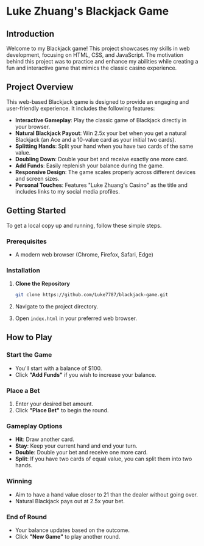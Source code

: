 # Luke Zhuang's Blackjack Game

## Introduction

Welcome to my Blackjack game! This project showcases my skills in web development, focusing on HTML, CSS, and JavaScript. The motivation behind this project was to practice and enhance my abilities while creating a fun and interactive game that mimics the classic casino experience.

## Project Overview

This web-based Blackjack game is designed to provide an engaging and user-friendly experience. It includes the following features:

- **Interactive Gameplay**: Play the classic game of Blackjack directly in your browser.
- **Natural Blackjack Payout**: Win 2.5x your bet when you get a natural Blackjack (an Ace and a 10-value card as your initial two cards).
- **Splitting Hands**: Split your hand when you have two cards of the same value.
- **Doubling Down**: Double your bet and receive exactly one more card.
- **Add Funds**: Easily replenish your balance during the game.
- **Responsive Design**: The game scales properly across different devices and screen sizes.
- **Personal Touches**: Features "Luke Zhuang's Casino" as the title and includes links to my social media profiles.

## Getting Started

To get a local copy up and running, follow these simple steps.

### Prerequisites

- A modern web browser (Chrome, Firefox, Safari, Edge)

### Installation

1. **Clone the Repository**
   ```bash
   git clone https://github.com/Luke7787/blackjack-game.git

2. Navigate to the project directory.

3. Open `index.html` in your preferred web browser.

## How to Play

### Start the Game
- You'll start with a balance of $100.
- Click **"Add Funds"** if you wish to increase your balance.

### Place a Bet
1. Enter your desired bet amount.
2. Click **"Place Bet"** to begin the round.

### Gameplay Options
- **Hit**: Draw another card.
- **Stay**: Keep your current hand and end your turn.
- **Double**: Double your bet and receive one more card.
- **Split**: If you have two cards of equal value, you can split them into two hands.

### Winning
- Aim to have a hand value closer to 21 than the dealer without going over.
- Natural Blackjack pays out at 2.5x your bet.

### End of Round
- Your balance updates based on the outcome.
- Click **"New Game"** to play another round.
